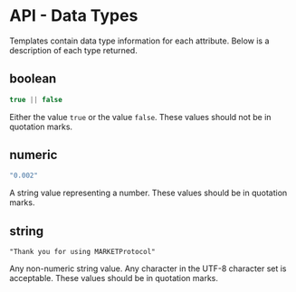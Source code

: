 # API - Data Types

Templates contain data type information for each attribute. Below is a description of each type
returned.

## boolean

```javascript
true || false
```

Either the value `true` or the value `false`. These values should not be in quotation marks.

## numeric

```javascript
"0.002"
```

A string value representing a number. These values should be in quotation marks.

## string

```javacript
"Thank you for using MARKETProtocol"
```

Any non-numeric string value. Any character in the UTF-8 character set is acceptable. These values
should be in quotation marks.

